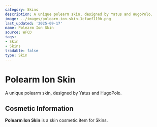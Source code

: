 ```yaml
---
category: Skins
description: A unique polearm skin, designed by Yatus and HugoPolo.
image: ../images/polearm-ion-skin-1cfaef110b.png
last_updated: '2025-09-17'
name: Polearm Ion Skin
source: WFCD
tags:
- Skin
- Skins
tradable: false
type: Skin
---
```


# Polearm Ion Skin

A unique polearm skin, designed by Yatus and HugoPolo.

## Cosmetic Information

**Polearm Ion Skin** is a skin cosmetic item for Skins.

